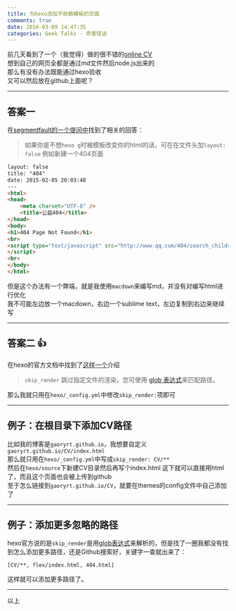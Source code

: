 ```yaml
---
title: 为hexo添加不依赖模板的页面
comments: true
date: 2016-03-09 14:47:35
categories: Geek Talks · 奇客怪谈
---
```

前几天看到了一个（我觉得）做的很不错的[online CV](//zhangwenli.com/cv/cn.html)  
想到自己的网页全都是通过md文件然后node.js出来的  
那么有没有办法既能通过hexo验收  
又可以然后放在github上面呢？
***
## 答案一
在[segmentfault的一个提问中](https://segmentfault.com/q/1010000002564944/a-1020000002564987)找到了相关的回答：  
> 如果你是不想`hexo g`时被模板改变你的html的话，可在在文件头加`layout: false`
> 例如新建一个404页面
  
``` html
layout: false
title: "404"
date: 2015-02-05 20:03:48
---
<html>
<head>
    <meta charset="UTF-8" />
    <title>公益404</title>
</head>
<body>
<h1>404 Page Not Found</h1>
<br>
<script type="text/javascript" src="http://www.qq.com/404/search_children.js"     charset="utf-8">
</script>
<br>
</body>
</html>
```

但是这个办法有一个弊端，就是我使用`macdown`来编写md，并没有对编写html进行优化  
我不可能左边放一个macdown，右边一个sublime text，左边复制到右边来继续写  
***
## 答案二 👍
在hexo的官方文档中找到了[这样一个](https://hexo.io/zh-cn/docs/configuration.html)介绍  
> `skip_render` 
> 跳过指定文件的渲染，您可使用 [glob 表达式](https://github.com/isaacs/node-glob)来匹配路径。

那么我就只用在`hexo/_config.yml`中修改`skip_render:`项即可  
***
## 例子：在根目录下添加CV路径
比如我的博客是`gaoryrt.github.io`，我想要自定义`gaoryrt.github.io/CV/index.html`  
那么就只用在`hexo/_config.yml`中写成`skip_render: CV/**`  
然后在`hexo/source`下新建CV目录然后再写个index.html
这下就可以直接用html了，而且这个页面也会被上传到github  
至于怎么链接到`gaoryrt.github.io/CV`，就要在themes的config文件中自己添加了  
***
## 例子：添加更多忽略的路径
hexo官方说的是`skip_render`是用[glob表达式](https://www.npmjs.com/package/glob)来解析的，但是找了一圈我都没有找到怎么添加更多路径，还是Github搜索好，关键字一查就出来了：
```
[CV/**, flex/index.html, 404.html]
```
这样就可以添加更多路径了。
***
以上

